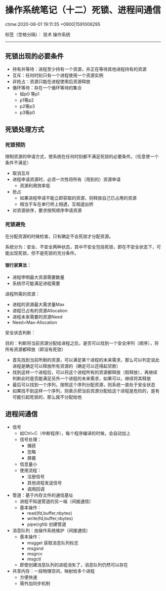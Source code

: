 # 操作系统笔记（十二）死锁、进程间通信
ctime:2020-06-01 19:11:35 +0900|1591006295

标签（空格分隔）： 技术 操作系统

---

## 死锁出现的必要条件

- 持有并等待：进程至少持有一个资源，并正在等待其他进程持有的资源
- 互斥：任何时刻只有一个进程使用一个资源实例
- 非抢占：资源只能在进程使用后资源释放
- 循环等待：存在一个循环等待的集合
  - 如p0 等p1
  - p1等p2
  - p2等p3
  - p3等p0

## 死锁处理方式

### 死锁预防

限制资源的申请方式，使系统在任何时刻都不满足死锁的必要条件。（任意使一个条件不满足）

- 取消互斥
- 进程申请资源时，必须一次性将所有（用到的）资源申请
  - 资源利用效率低
- 抢占
  - 如果进程申请不能立即获取的资源，则释放自己已占用的资源
  - 相当于车在单行桥上相遇，互相退出桥
- 对资源排序，要求按照顺序申请资源

### 死锁避免

在分配资源的时候检查，只有确定不会死锁才分配资源。

系统分为：安全、不安全两种状态，其中不安全包括死锁，即在不安全状态下，可能出现死锁，但不是死锁的充分条件。

#### 银行家算法：

- 进程申明最大资源需要数量
- 系统尽可能满足进程需要

进程所需的资源：

- 进程的资源最大需求量Max
- 进程已占有的资源Allocation
- 进程未来需要的资源Need
- Need=Max-Allocation

安全状态判断：

目的：判断将当前资源分配给进程之后，是否可以找到一个安全序列（顺序），将所有资源都释放（即没有死锁）

- 首先找到当前所剩的资源，可以满足某个进程的未来需求，那么可以判定说此进程是确定可以释放所有资源的（确定可以还得起贷款）
- 找到这样一个进程后，可以将这个进程所有的资源都释放（假释放），再继续判断此时是否能满足另外一个进程的未来需求，如果可以，继续将其释放
- 最后可以找到一个序列，按照这个序列分配资源，则系统一直处于安全状态
- 如果找不到这样一个序列，则表示把当前资源分配给这个进程是危险的，是有可能引起死锁的，那么就不分配给他


## 进程间通信

- 信号
  - 如Ctrl+C（中断程序），每个程序编译的时候，会自动加上
  - 信号处理：
    - 捕获
    - 忽略
    - 屏蔽
  - 信息量小
  - 使用流程：
    - 注册信号
    - 其他进程发送信号
    - 调用回调
- 管道：基于内存文件的通信基址
  - 进程不知道管道的另一端（间接通信）
  - 基本操作：
    - read(fd,buffer,nbytes)
    - write(fd,buffer,nbytes)
    - pipe(rgfd) 创建管道
- 消息队列：由操作系统维护（间接通信）
  - 基本操作：
    - msgget 获取消息队列标志
    - msgsnd
    - msgrcv
    - msgctl
  - 即使创建消息队列的进程消失了，消息队列仍然可以存在
- 共享内存：一段物理空间，映射给多个进程
  - 方便快速
  - 需外加同步机制


 





